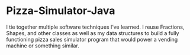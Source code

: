 # Pizza-Simulator-Java
I tie together multiple software techniques I’ve learned.  I reuse Fractions, Shapes, and other classes as well as my data structures to build a fully functioning pizza sales simulator program that would power a vending machine or something similar.
